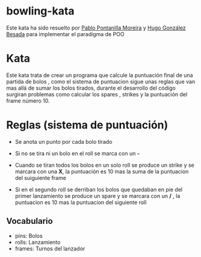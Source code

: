 # bowling-kata

Este kata ha sido resuelto por [Pablo Pontanilla Moreira](https://github.com/Pontax02) y [Hugo González Besada](https://github.com/Mahu2121) para implementar el paradigma de POO


# Kata

Este kata trata de crear un programa que calcule la puntuación final de una partida de bolos , como el sistema de puntuacion sigue unas reglas que van mas allá de sumar los bolos tirados, durante el desarrollo del código surgiran problemas como calcular los spares , strikes y la puntuación del frame número 10.

# Reglas (sistema de puntuación)

- Se anota un punto por cada bolo tirado
  
- Si no se tira ni un bolo en el roll se marca con un **-**
  
- Cuando se tiran todos los bolos en un solo roll se produce un strike y se marcara con una **X**, la puntuación es 10 mas la suma de la puntuacion del suiguiente frame

- Si en el segundo roll se derriban los bolos que quedaban en pie del primer lanzamiento se produce un spare y se marcara con un **/** , la puntuacion es 10 mas la puntuacion del siguiente roll




## Vocabulario
- pins: Bolos
- rolls: Lanzamiento
- frames: Turnos del lanzador
